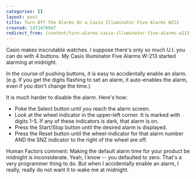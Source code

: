 ```yaml
---
categories: []
layout: post
title: Turn Off the Alarms On a Casio Illuminator Five Alarms W213
created: 1472476947
redirect_from: /content/turn-alarms-casio-illuminator-five-alarms-w213
---
```

Casio makes inscrutable watches.  I suppose there's only so much U.I. you can do with 4 buttons.  My Casio Illuminator Five Alarms W-213 started alarming at midnight.

In the course of pushing buttons, it is easy to accidentally enable an alarm.  (e.g. If you get the digits flashing to set an alarm, it auto-enables the alarm, even if you don't change the time.) 

It is much harder to disable the alarm.  Here's how:

* Poke the Select button until you reach the alarm screen.
* Look at the wheel indicator in the upper-left corner.  It is marked with digits 1-5.  If any of these indicators is dark, that alarm is on. 
* Press the Start/Stop button until the desired alarm is displayed.
* Press the Reset button until the wheel-indicator for that alarm number AND the SNZ indicator to the right of the wheel are off.

Human Factors comment: Making the default alarm time for your product be midnight is inconsiderate.  Yeah, I know -- you defaulted to zero.  That's a very programmer thing to do.  But when I accidentally enable an alarm, I really, really do not want it to wake me at midnight.
